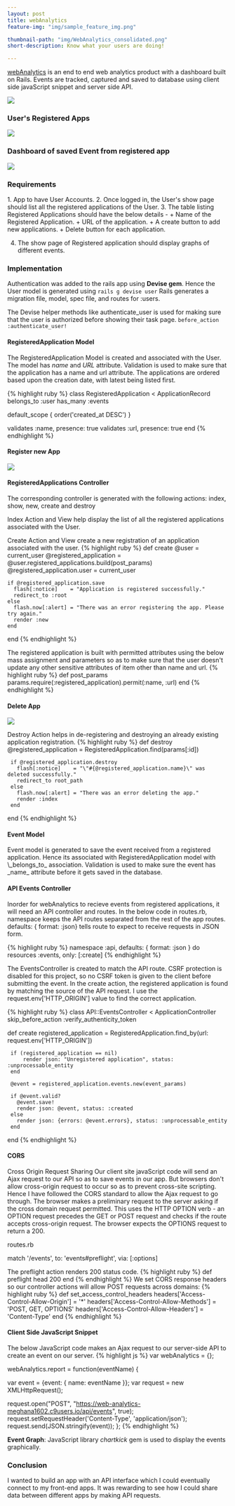 ```yaml
---
layout: post
title: webAnalytics
feature-img: "img/sample_feature_img.png"

thumbnail-path: "img/WebAnalytics_consolidated.png"
short-description: Know what your users are doing!

---
```


[webAnalytics](https://secret-brushlands-22130.herokuapp.com/)
is an end to end web analytics product with a dashboard built on Rails. Events are tracked, captured and saved to database using client side javaScript snippet and server side API.

<img src="/img/webAnalytics_welcome_index_view.PNG">
<br>

<h3> User's Registered Apps  </h3>

<img src="/img/webAnalytics_registered_app_show_view.PNG">
<br>

<h3> Dashboard of saved Event from registered app </h3>

<img src="/img/webAnalytics_events_show_view.PNG">
<br>

<h3>Requirements</h3>
1. App to have User Accounts. 
2. Once logged in, the User's show page should list all the registered applications of the User. 
3. The table listing Registered Applications should have the below details - 
    + Name of the Registered Application.
    + URL of the application. 
    + A create button to add new applications. 
    + Delete button for each application.
    
4. The show page of Registered application should display graphs of different events.

<h3>Implementation</h3>

Authentication was added to the rails app using **Devise gem**. Hence the User model is generated using `rails g devise user`
Rails generates a migration file, model, spec file, and routes for :users. 
   
The Devise helper methods like authenticate_user is used for making sure that the user is authorized before showing their task page.
`before_action :authenticate_user!`

<h4>RegisteredApplication Model</h4>

The RegisteredApplication Model is created and associated with the User. The model has _name_ and _URL_ attribute.
Validation is used to make sure that the application has a name and url attribute.
The applications are ordered based upon the creation date, with latest being listed first.

{% highlight ruby %}
class RegisteredApplication < ApplicationRecord
  belongs_to :user
  has_many   :events
  
  default_scope { order('created_at DESC') }
  
  validates :name, presence: true
  validates :url, presence: true
end
{% endhighlight %}

<h4> Register new App </h4>
<img src="/img/webAnalytics_registered_app_new_view.PNG">
<br>

<h4>RegisteredApplications Controller</h4>
The corresponding controller is generated with the following actions: index, show, new, create and destroy

Index Action and View help display the list of all the registered applications associated with the User.

Create Action and View create a new registration of an application associated with the user.
{% highlight ruby %}
def create
    @user                        = current_user
    @registered_application      = @user.registered_applications.build(post_params)
    @registered_application.user = current_user
    
    if @registered_application.save
      flash[:notice]    = "Application is registered successfully."
      redirect_to :root
    else
      flash.now[:alert] = "There was an error registering the app. Please try again."
      render :new
    end
  end
{% endhighlight %}

The registered application is built with permitted attributes using the below mass assignment and parameters so as to make sure that the user doesn't update any other sensitive attributes of item other than name and url.
{% highlight ruby %}
  def post_params
    params.require(:registered_application).permit(:name, :url)
  end
{% endhighlight %}

<h4> Delete App </h4>
<img src="/img/webAnalytics_registered_app_delete_view.PNG">
<br>

Destroy Action helps in de-registering and destroying an already existing application registration.
{% highlight ruby %}
  def destroy
    @registered_application = RegisteredApplication.find(params[:id])
     
     if @registered_application.destroy
       flash[:notice]    = "\"#{@registered_application.name}\" was deleted successfully."
       redirect_to root_path
     else
       flash.now[:alert] = "There was an error deleting the app."
       render :index
     end
  end
{% endhighlight %}

<h4>Event Model</h4>
Event model is generated to save the event received from a registered application.
Hence its associated with RegisteredApplication model with \_belongs_to_ association.
Validation is used to make sure the event has _name_ attribute before it gets saved in the database.

<h4>API Events Controller</h4>
Inorder for webAnalytics to recieve events from registered applications, it will need an API controller and routes.
In the below code in routes.rb, namespace keeps the API routes separated from the rest of the app routes.  defaults: { format: :json} tells  route to expect to receive requests in JSON form.

{% highlight ruby %}
namespace :api, defaults: { format: :json } do
  resources :events, only: [:create]
{% endhighlight %}

The EventsController is created to match the API route. CSRF protection is disabled for this project, so no CSRF token is given to the client before submitting the event.
In the create action, the registered application is found by matching the source of the API request. I use the request.env['HTTP_ORIGIN'] value to find the correct application.

{% highlight ruby %}
class API::EventsController < ApplicationController
   skip_before_action :verify_authenticity_token
   
   def create
     registered_application = RegisteredApplication.find_by(url: request.env['HTTP_ORIGIN'])
     
     if (registered_application == nil) 
         render json: "Unregistered application", status: :unprocessable_entity
     end
    
     @event = registered_application.events.new(event_params)
     
     if @event.valid?
       @event.save!
       render json: @event, status: :created
     else
       render json: {errors: @event.errors}, status: :unprocessable_entity
     end
    
   end
{% endhighlight %}

<h4>CORS</h4> Cross Origin Request Sharing
Our client site javaScript code will send an Ajax request to our API so as to save events in our app. But browsers don't allow cross-origin request to occur so as to prevent cross-site scripting. Hence I have followed the CORS standard to allow the Ajax request to go through. The browser makes a preliminary request to the server asking if the cross domain request permitted. This uses the HTTP OPTION verb - an OPTION request precedes the GET or POST request and checks if the route accepts cross-origin request. The browser expects the OPTIONS request to return a 200. 

routes.rb

match '/events', to: 'events#preflight', via: [:options]

The preflight action renders 200 status code. 
{% highlight ruby %}
def preflight
  head 200
end
{% endhighlight %}
We set CORS response headers so our controller actions will allow POST requests across domains:
{% highlight ruby %}
def set_access_control_headers
  headers['Access-Control-Allow-Origin'] = '*'
  headers['Access-Control-Allow-Methods'] = 'POST, GET, OPTIONS'
  headers['Access-Control-Allow-Headers'] = 'Content-Type'
end
{% endhighlight %}

<h4>Client Side JavaScript Snippet</h4>
The below JavaScript code makes an Ajax request to our server-side API to create an event on our server.
{% highlight js %}
var webAnalytics = {};

webAnalytics.report = function(eventName) {
 
  var event   = {event: { name: eventName }};
  var request = new XMLHttpRequest();
 
  request.open("POST", "https://web-analytics-meghana1602.c9users.io/api/events", true);
  request.setRequestHeader('Content-Type', 'application/json');
  request.send(JSON.stringify(event));
};
{% endhighlight %}

**Event Graph**:
JavaScript library _chartkick_ gem is used to display the events graphically.

<h3>Conclusion</h3>
I wanted to build an app with an API interface which I could eventually connect to my front-end apps. It was rewarding to see how I could share data between different apps by making API requests. 

